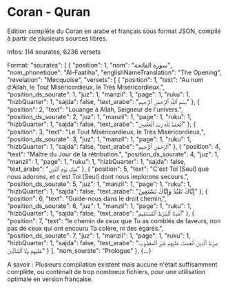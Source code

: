 # Coran - Quran

Edition complète du Coran en arabe et français sous format JSON, compilé à partir de plusieurs sources libres.

Infos:
114 sourates, 6236 versets

Format:
"sourates": [
    {
      "position": 1,
      "nom": "سورة الفاتحة",
      "nom_phonetique": "Al-Faatiha",
      "englishNameTranslation": "The Opening",
      "revelation": "Mecquoise",
      "versets": [
        {
          "position": 1,
          "text": "Au nom d'Allah, le Tout Miséricordieux, le Très Miséricordieux.",
          "position_ds_sourate": 1,
          "juz": 1,
          "manzil": 1,
          "page": 1,
          "ruku": 1,
          "hizbQuarter": 1,
          "sajda": false,
          "text_arabe": "﻿بِسْمِ ٱللَّهِ ٱلرَّحْمَٰنِ ٱلرَّحِيمِ"
        },
        {
          "position": 2,
          "text": "Louange à Allah, Seigneur de l'univers.",
          "position_ds_sourate": 2,
          "juz": 1,
          "manzil": 1,
          "page": 1,
          "ruku": 1,
          "hizbQuarter": 1,
          "sajda": false,
          "text_arabe": "ٱلْحَمْدُ لِلَّهِ رَبِّ ٱلْعَٰلَمِينَ"
        },
        {
          "position": 3,
          "text": "Le Tout Miséricordieux, le Très Miséricordieux,",
          "position_ds_sourate": 3,
          "juz": 1,
          "manzil": 1,
          "page": 1,
          "ruku": 1,
          "hizbQuarter": 1,
          "sajda": false,
          "text_arabe": "ٱلرَّحْمَٰنِ ٱلرَّحِيمِ"
        },
        {
          "position": 4,
          "text": "Maître du Jour de la rétribution.",
          "position_ds_sourate": 4,
          "juz": 1,
          "manzil": 1,
          "page": 1,
          "ruku": 1,
          "hizbQuarter": 1,
          "sajda": false,
          "text_arabe": "مَٰلِكِ يَوْمِ ٱلدِّينِ"
        },
        {
          "position": 5,
          "text": "C'est Toi [Seul] que nous adorons, et c'est Toi [Seul] dont nous implorons secours.",
          "position_ds_sourate": 5,
          "juz": 1,
          "manzil": 1,
          "page": 1,
          "ruku": 1,
          "hizbQuarter": 1,
          "sajda": false,
          "text_arabe": "إِيَّاكَ نَعْبُدُ وَإِيَّاكَ نَسْتَعِينُ"
        },
        {
          "position": 6,
          "text": "Guide-nous dans le droit chemin,",
          "position_ds_sourate": 6,
          "juz": 1,
          "manzil": 1,
          "page": 1,
          "ruku": 1,
          "hizbQuarter": 1,
          "sajda": false,
          "text_arabe": "ٱهْدِنَا ٱلصِّرَٰطَ ٱلْمُسْتَقِيمَ"
        },
        {
          "position": 7,
          "text": "le chemin de ceux que Tu as comblés de faveurs, non pas de ceux qui ont encouru Ta colère, ni des égarés.",
          "position_ds_sourate": 7,
          "juz": 1,
          "manzil": 1,
          "page": 1,
          "ruku": 1,
          "hizbQuarter": 1,
          "sajda": false,
          "text_arabe": "صِرَٰطَ ٱلَّذِينَ أَنْعَمْتَ عَلَيْهِمْ غَيْرِ ٱلْمَغْضُوبِ عَلَيْهِمْ وَلَا ٱلضَّآلِّينَ"
        }
      ],
      "nom_sourate": "Prologue"
    },
    {...}
    

A savoir :
Plusieurs compilation existent mais aucune n'était suffisamment complète, ou contenait de trop nombreux fichiers, pour une utilisation optimale en version française.
